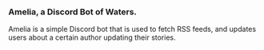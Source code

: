 ### Amelia, a Discord Bot of Waters.

Amelia is a simple Discord bot that is used to fetch RSS feeds, and updates users
about a certain author updating their stories.